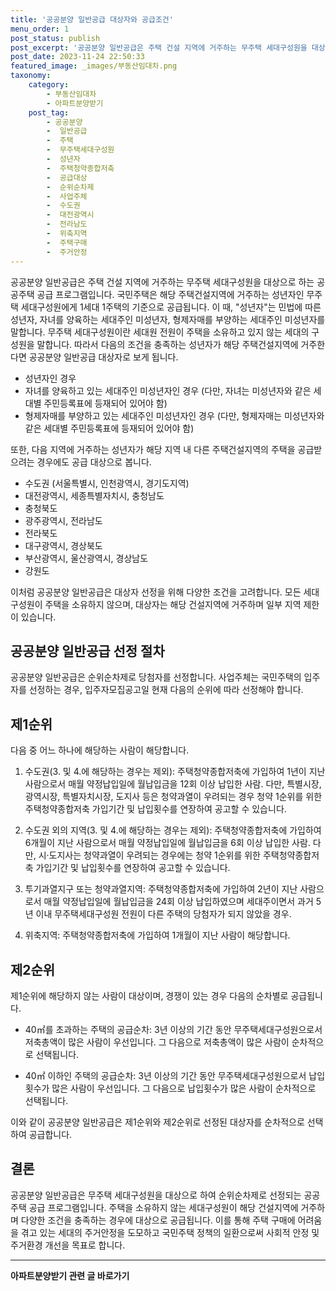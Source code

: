 ```yaml
---
title: '공공분양 일반공급 대상자와 공급조건'
menu_order: 1
post_status: publish
post_excerpt: '공공분양 일반공급은 주택 건설 지역에 거주하는 무주택 세대구성원을 대상으로 하는 공공주택 공급 프로그램입니다. 국민주택은 해당 주택건설지역에 거주하는 성년자인 무주택 세대구성원에게 1세대 1주택의 기준으로 공급됩니다. 이 때,  성년자 는 민법에 따른 성년자, 자녀를 양육하는 세대주인 미성년자, 형제자매를 부양하는 세대주인 미성년자를 말합니다. 무주택 세대구성원이란 세대원 전원이 주택을 소유하고 있지 않는 세대의 구성원을 말합니다. 따라서 다음의 조건을 충족하는 성년자가 해당 주택건설지역에 거주한다면 공공분양 일반공급 대상자로 보게 됩니다.'
post_date: 2023-11-24 22:50:33
featured_image: _images/부동산임대차.png
taxonomy:
    category:
        - 부동산임대차
        - 아파트분양받기
    post_tag:
        - 공공분양
        -  일반공급
        -  주택
        -  무주택세대구성원
        -  성년자
        -  주택청약종합저축
        -  공급대상
        -  순위순차제
        -  사업주체
        -  수도권
        -  대전광역시
        -  전라남도
        -  위축지역
        -  주택구매
        -  주거안정
---
```



공공분양 일반공급은 주택 건설 지역에 거주하는 무주택 세대구성원을 대상으로 하는 공공주택 공급 프로그램입니다. 국민주택은 해당 주택건설지역에 거주하는 성년자인 무주택 세대구성원에게 1세대 1주택의 기준으로 공급됩니다. 이 때, "성년자"는 민법에 따른 성년자, 자녀를 양육하는 세대주인 미성년자, 형제자매를 부양하는 세대주인 미성년자를 말합니다. 무주택 세대구성원이란 세대원 전원이 주택을 소유하고 있지 않는 세대의 구성원을 말합니다. 따라서 다음의 조건을 충족하는 성년자가 해당 주택건설지역에 거주한다면 공공분양 일반공급 대상자로 보게 됩니다.

- 성년자인 경우
- 자녀를 양육하고 있는 세대주인 미성년자인 경우 (다만, 자녀는 미성년자와 같은 세대별 주민등록표에 등재되어 있어야 함)
- 형제자매를 부양하고 있는 세대주인 미성년자인 경우 (다만, 형제자매는 미성년자와 같은 세대별 주민등록표에 등재되어 있어야 함)

또한, 다음 지역에 거주하는 성년자가 해당 지역 내 다른 주택건설지역의 주택을 공급받으려는 경우에도 공급 대상으로 봅니다.

- 수도권 (서울특별시, 인천광역시, 경기도지역)
- 대전광역시, 세종특별자치시, 충청남도
- 충청북도
- 광주광역시, 전라남도
- 전라북도
- 대구광역시, 경상북도
- 부산광역시, 울산광역시, 경상남도
- 강원도

이처럼 공공분양 일반공급은 대상자 선정을 위해 다양한 조건을 고려합니다. 모든 세대구성원이 주택을 소유하지 않으며, 대상자는 해당 건설지역에 거주하며 일부 지역 제한이 있습니다.

## 공공분양 일반공급 선정 절차

공공분양 일반공급은 순위순차제로 당첨자를 선정합니다. 사업주체는 국민주택의 입주자를 선정하는 경우, 입주자모집공고일 현재 다음의 순위에 따라 선정해야 합니다.

## 제1순위
다음 중 어느 하나에 해당하는 사람이 해당합니다.

1. 수도권(3. 및 4.에 해당하는 경우는 제외): 주택청약종합저축에 가입하여 1년이 지난 사람으로서 매월 약정납입일에 월납입금을 12회 이상 납입한 사람. 다만, 특별시장, 광역시장, 특별자치시장, 도지사 등은 청약과열이 우려되는 경우 청약 1순위를 위한 주택청약종합저축 가입기간 및 납입횟수를 연장하여 공고할 수 있습니다.

2. 수도권 외의 지역(3. 및 4.에 해당하는 경우는 제외): 주택청약종합저축에 가입하여 6개월이 지난 사람으로서 매월 약정납입일에 월납입금을 6회 이상 납입한 사람. 다만, 시·도지사는 청약과열이 우려되는 경우에는 청약 1순위를 위한 주택청약종합저축 가입기간 및 납입횟수를 연장하여 공고할 수 있습니다.

3. 투기과열지구 또는 청약과열지역: 주택청약종합저축에 가입하여 2년이 지난 사람으로서 매월 약정납입일에 월납입금을 24회 이상 납입하였으며 세대주이면서 과거 5년 이내 무주택세대구성원 전원이 다른 주택의 당첨자가 되지 않았을 경우.

4. 위축지역: 주택청약종합저축에 가입하여 1개월이 지난 사람이 해당합니다.

## 제2순위
제1순위에 해당하지 않는 사람이 대상이며, 경쟁이 있는 경우 다음의 순차별로 공급됩니다.

- 40㎡를 초과하는 주택의 공급순차: 3년 이상의 기간 동안 무주택세대구성원으로서 저축총액이 많은 사람이 우선입니다. 그 다음으로 저축총액이 많은 사람이 순차적으로 선택됩니다.

- 40㎡ 이하인 주택의 공급순차: 3년 이상의 기간 동안 무주택세대구성원으로서 납입횟수가 많은 사람이 우선입니다. 그 다음으로 납입횟수가 많은 사람이 순차적으로 선택됩니다.

이와 같이 공공분양 일반공급은 제1순위와 제2순위로 선정된 대상자를 순차적으로 선택하여 공급합니다.

## 결론

공공분양 일반공급은 무주택 세대구성원을 대상으로 하여 순위순차제로 선정되는 공공주택 공급 프로그램입니다. 주택을 소유하지 않는 세대구성원이 해당 건설지역에 거주하며 다양한 조건을 충족하는 경우에 대상으로 공급됩니다. 이를 통해 주택 구매에 어려움을 겪고 있는 세대의 주거안정을 도모하고 국민주택 정책의 일환으로써 사회적 안정 및 주거환경 개선을 목표로 합니다.
<!-- wp:separator -->
<hr class="wp-block-separator has-alpha-channel-opacity"/>
<!-- /wp:separator -->

<!-- wp:group {"backgroundColor":"base","layout":{"type":"constrained"}} -->
<div class="wp-block-group has-base-background-color has-background"><!-- wp:paragraph {"align":"center","fontSize":"medium"} -->
<p class="has-text-align-center has-large-font-size"><strong>아파트분양받기 관련 글 바로가기</strong></p>
<!-- /wp:paragraph -->


<!-- wp:latest-posts
{"categories":[{"id":27331,"count":19,"description":"","link":"https://uknowlaw.com/category/%ec%95%84%ed%8c%8c%ed%8a%b8%eb%b6%84%ec%96%91%eb%b0%9b%ea%b8%b0/","name":"아파트분양받기","slug":"아파트분양받기","taxonomy":"category","parent":0,"meta":[],"_links":{"self":[{"href":"https://uknowlaw.com/wp-json/wp/v2/categories/27331"}],"collection":[{"href":"https://uknowlaw.com/wp-json/wp/v2/categories"}],"about":[{"href":"https://uknowlaw.com/wp-json/wp/v2/taxonomies/category"}],"wp:post_type":[{"href":"https://uknowlaw.com/wp-json/wp/v2/posts?categories=27331"}],"curies":[{"name":"wp","href":"https://api.w.org/{rel}","templated":true}]}}],"postsToShow":100,"excerptLength":28,"postLayout":"grid","columns":2,"featuredImageAlign":"left","featuredImageSizeSlug":"large","fontSize":"small"} /--></div>
<!-- /wp:group -->